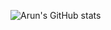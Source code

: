 

<!---
getarun4t/getarun4t is a ✨ special ✨ repository because its `README.md` (this file) appears on your GitHub profile.
You can click the Preview link to take a look at your changes.
--->

![Arun's GitHub stats](https://github-readme-stats.vercel.app/api?username=getarun4t&show_icons=true&theme=dark&count_private=true)
